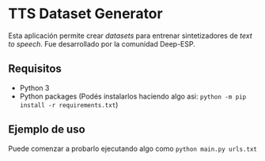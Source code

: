 # TTS Dataset Generator

Esta aplicación permite crear _datasets_ para entrenar sintetizadores de _text to speech_. Fue desarrollado por la comunidad Deep-ESP.

## Requisitos

- Python 3
- Python packages (Podés instalarlos haciendo algo asi: `python -m pip install -r requirements.txt`)


## Ejemplo de uso

Puede comenzar a probarlo ejecutando algo como `python main.py urls.txt`
